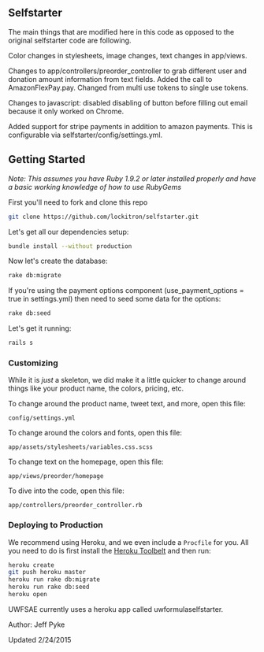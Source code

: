 ## Selfstarter ##
The main things that are modified here in this code as opposed to the original selfstarter code are following.

Color changes in stylesheets, image changes, text changes in app/views.

Changes to app/controllers/preorder_controller to grab different user and donation amount information from text fields. Added the call to AmazonFlexPay.pay. Changed from multi use tokens to single use tokens.

Changes to javascript: disabled disabling of button before filling out email because it only worked on Chrome.

Added support for stripe payments in addition to amazon payments. This
is configurable via selfstarter/config/settings.yml.

## Getting Started

*Note: This assumes you have Ruby 1.9.2 or later installed properly and have a basic working knowledge of how to use RubyGems*

First you'll need to fork and clone this repo

```bash
git clone https://github.com/lockitron/selfstarter.git
```

Let's get all our dependencies setup:
```bash
bundle install --without production
```

Now let's create the database:
```bash
rake db:migrate
```

If you're using the payment options component (use_payment_options = true in settings.yml) then need to seed some data for the options:
```bash
rake db:seed
```

Let's get it running:
```bash
rails s
```

### Customizing

While it is *just* a skeleton, we did make it a little quicker to change around things like your product name, the colors, pricing, etc.

To change around the product name, tweet text, and more, open this file:

```
config/settings.yml
```

To change around the colors and fonts, open this file:

```
app/assets/stylesheets/variables.css.scss
```

To change text on the homepage, open this file:

```
app/views/preorder/homepage
```

To dive into the code, open this file:

```
app/controllers/preorder_controller.rb
```

### Deploying to Production

We recommend using Heroku, and we even include a ```Procfile``` for you. All you need to do is first install the [Heroku Toolbelt](https://toolbelt.heroku.com) and then run:

```bash
heroku create
git push heroku master
heroku run rake db:migrate
heroku run rake db:seed
heroku open
```

UWFSAE currently uses a heroku app called uwformulaselfstarter.

Author: Jeff Pyke

Updated 2/24/2015
